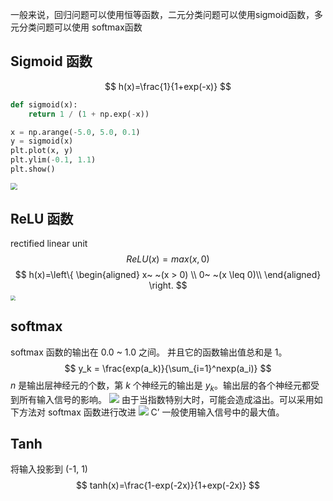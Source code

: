 一般来说，回归问题可以使用恒等函数，二元分类问题可以使用sigmoid函数，多元分类问题可以使用 softmax函数
## Sigmoid 函数
$$
h(x)=\frac{1}{1+exp(-x)}
$$

```python
def sigmoid(x):
    return 1 / (1 + np.exp(-x))

x = np.arange(-5.0, 5.0, 0.1)
y = sigmoid(x)
plt.plot(x, y)
plt.ylim(-0.1, 1.1)
plt.show()
```

<img src="https://typora-birdy.oss-cn-guangzhou.aliyuncs.com/20241015232046.png" style="zoom:70%">

## ReLU 函数
rectified linear unit
$$
ReLU(x) = max(x,0)
$$
$$
h(x)=\left\{
\begin{aligned}
x~ ~(x > 0) \\
0~ ~(x \leq 0)\\
\end{aligned}
\right.
$$
<img src="https://typora-birdy.oss-cn-guangzhou.aliyuncs.com/20241015232039.png" style="zoom:50%">
## softmax
softmax 函数的输出在 0.0 ~ 1.0 之间。
并且它的函数输出值总和是 1。
$$
y_k = \frac{exp(a_k)}{\sum_{i=1}^nexp(a_i)}
$$
$n$ 是输出层神经元的个数，第 $k$ 个神经元的输出是 $y_k$。输出层的各个神经元都受到所有输入信号的影响。
![](https://typora-birdy.oss-cn-guangzhou.aliyuncs.com/20241015234530.png)
由于当指数特别大时，可能会造成溢出。可以采用如下方法对 softmax 函数进行改进
![](https://typora-birdy.oss-cn-guangzhou.aliyuncs.com/20241015234800.png)
C’ 一般使用输入信号中的最大值。
## Tanh
将输入投影到 (-1, 1)
$$
tanh(x)=\frac{1-exp(-2x)}{1+exp(-2x)}
$$
